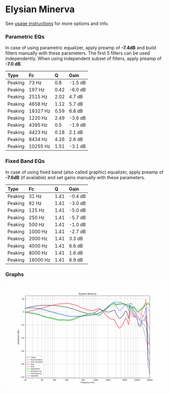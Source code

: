 # Elysian Minerva
See [usage instructions](https://github.com/jaakkopasanen/AutoEq#usage) for more options and info.

### Parametric EQs
In case of using parametric equalizer, apply preamp of **-7.4dB** and build filters manually
with these parameters. The first 5 filters can be used independently.
When using independent subset of filters, apply preamp of **-7.0 dB**.

| Type    | Fc       |    Q | Gain    |
|:--------|:---------|:-----|:--------|
| Peaking | 73 Hz    | 0.8  | -1.5 dB |
| Peaking | 197 Hz   | 0.42 | -6.0 dB |
| Peaking | 2515 Hz  | 2.02 | 4.7 dB  |
| Peaking | 4658 Hz  | 1.12 | 5.7 dB  |
| Peaking | 18327 Hz | 0.59 | 6.8 dB  |
| Peaking | 1220 Hz  | 2.49 | -3.6 dB |
| Peaking | 4395 Hz  | 0.5  | -1.9 dB |
| Peaking | 4423 Hz  | 0.18 | 2.1 dB  |
| Peaking | 8434 Hz  | 4.26 | 2.6 dB  |
| Peaking | 10255 Hz | 1.51 | -3.1 dB |

### Fixed Band EQs
In case of using fixed band (also called graphic) equalizer, apply preamp of **-7.6dB**
(if available) and set gains manually with these parameters.

| Type    | Fc       |    Q | Gain    |
|:--------|:---------|:-----|:--------|
| Peaking | 31 Hz    | 1.41 | -0.4 dB |
| Peaking | 62 Hz    | 1.41 | -3.0 dB |
| Peaking | 125 Hz   | 1.41 | -5.0 dB |
| Peaking | 250 Hz   | 1.41 | -5.7 dB |
| Peaking | 500 Hz   | 1.41 | -1.0 dB |
| Peaking | 1000 Hz  | 1.41 | -2.7 dB |
| Peaking | 2000 Hz  | 1.41 | 3.3 dB  |
| Peaking | 4000 Hz  | 1.41 | 6.6 dB  |
| Peaking | 8000 Hz  | 1.41 | 1.6 dB  |
| Peaking | 16000 Hz | 1.41 | 6.9 dB  |

### Graphs
![](./Elysian%20Minerva.png)